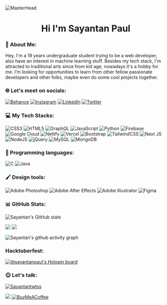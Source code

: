 ![MasterHead](https://thumbs.gfycat.com/BetterHandmadeGull-size_restricted.gif)
<h1 align="center">Hi I'm Sayantan Paul</h1>

<h3>💫 About Me:</h3>
Hey, I'm a 19 years undergraduate student trying to be a web developer, also have an interest in machine learning stuff. Besides my tech stack, I'm attracted to traditional arts since from kid age, nowadays it's a hobby for me. I’m looking for opportunities to learn from other fellow passionate developers and other folks, maybe even do some cool projects together.


<h3> 🌐 Let's meet on socials:</h3>

[![Behance](https://img.shields.io/badge/Behance-1769ff?logo=behance&logoColor=white)](https://behance.net/imsayantanpaul) [![Instagram](https://img.shields.io/badge/Instagram-%23E4405F.svg?logo=Instagram&logoColor=white)](https://instagram.com/sayantanpaul.11) [![LinkedIn](https://img.shields.io/badge/LinkedIn-%230077B5.svg?logo=linkedin&logoColor=white)](https://linkedin.com/in/imsayantanpaul) [![Twitter](https://img.shields.io/badge/Twitter-%231DA1F2.svg?logo=Twitter&logoColor=white)](https://twitter.com/Sayantantwtss) 

<h3> 💻 My Tech Stacks:</h3>

 ![CSS3](https://img.shields.io/badge/css3-%231572B6.svg?style=for-the-badge&logo=css3&logoColor=white) ![HTML5](https://img.shields.io/badge/html5-%23E34F26.svg?style=for-the-badge&logo=html5&logoColor=white)  ![GraphQL](https://img.shields.io/badge/-GraphQL-E10098?style=for-the-badge&logo=graphql&logoColor=white) ![JavaScript](https://img.shields.io/badge/javascript-%23323330.svg?style=for-the-badge&logo=javascript&logoColor=%23F7DF1E) ![Python](https://img.shields.io/badge/python-3670A0?style=for-the-badge&logo=python&logoColor=ffdd54) ![Firebase](https://img.shields.io/badge/firebase-%23039BE5.svg?style=for-the-badge&logo=firebase) ![Google Cloud](https://img.shields.io/badge/Google%20Cloud-%234285F4.svg?style=for-the-badge&logo=google-cloud&logoColor=white) ![Netlify](https://img.shields.io/badge/netlify-%23000000.svg?style=for-the-badge&logo=netlify&logoColor=#00C7B7) ![Vercel](https://img.shields.io/badge/vercel-%23000000.svg?style=for-the-badge&logo=vercel&logoColor=white) ![Bootstrap](https://img.shields.io/badge/bootstrap-%23563D7C.svg?style=for-the-badge&logo=bootstrap&logoColor=white) ![TailwindCSS](https://img.shields.io/badge/tailwindcss-%2338B2AC.svg?style=for-the-badge&logo=tailwind-css&logoColor=white) ![Next JS](https://img.shields.io/badge/Next-black?style=for-the-badge&logo=next.js&logoColor=white) ![NodeJS](https://img.shields.io/badge/node.js-6DA55F?style=for-the-badge&logo=node.js&logoColor=white) ![jQuery](https://img.shields.io/badge/jquery-%230769AD.svg?style=for-the-badge&logo=jquery&logoColor=white) ![MySQL](https://img.shields.io/badge/mysql-%2300f.svg?style=for-the-badge&logo=mysql&logoColor=white) ![MongoDB](https://img.shields.io/badge/MongoDB-%234ea94b.svg?style=for-the-badge&logo=mongodb&logoColor=white) 	 

<h3>📁 Programming languages: </h3>

![C](https://img.shields.io/badge/c-%2300599C.svg?style=for-the-badge&logo=c&logoColor=white) ![Java](https://img.shields.io/badge/java-%23ED8B00.svg?style=for-the-badge&logo=java&logoColor=white) 

<h3>🖌 Design tools: </h3>

![Adobe Photoshop](https://img.shields.io/badge/adobephotoshop-%2331A8FF.svg?style=for-the-badge&logo=adobephotoshop&logoColor=white) ![Adobe After Effects](https://img.shields.io/badge/Adobe%20After%20Effects-9999FF.svg?style=for-the-badge&logo=Adobe%20After%20Effects&logoColor=white) ![Adobe Illustrator](https://img.shields.io/badge/adobeillustrator-%23FF9A00.svg?style=for-the-badge&logo=adobeillustrator&logoColor=white) ![Figma](https://img.shields.io/badge/figma-%23F24E1E.svg?style=for-the-badge&logo=figma&logoColor=white) 

<h3> 📊 GitHub Stats:</h3>

![Sayantan's GitHub stats](https://github-readme-stats.vercel.app/api?username=SayantanmPaul&show_icons=true&theme=transparent)

![](https://github-readme-stats.vercel.app/api?username=SayantanmPaul&theme=omni&hide_border=true&include_all_commits=true&count_private=true)
![](https://github-readme-streak-stats.herokuapp.com/?user=SayantanmPaul&theme=dark&hide_border=true)

</p>

![Sayantan's github activity graph](https://activity-graph.herokuapp.com/graph?username=SayantanmPaul&theme=react-dark&hide_border=true)

<h3>Hacktoberfest:</h3>

[![@sayantanpaul's Holopin board](https://holopin.me/sayantanpaul)](https://holopin.io/@sayantanpaul)

<h3>😌 Let's talk: </h3>

<p align="left"> <a href="https://twitter.com/Sayantantwtss" target="blank"><img src="https://img.shields.io/twitter/follow/Sayantantwtss?logo=twitter&style=for-the-badge" alt="Sayantantwtss" /></a> </p>

[![](https://visitcount.itsvg.in/api?id=SayantanStackflow&icon=0&color=0)](https://visitcount.itsvg.in) [![BuyMeACoffee](https://img.shields.io/badge/Buy%20Me%20a%20Coffee-ffdd00?style=for-the-badge&logo=buy-me-a-coffee&logoColor=black)](https://buymeacoffee.com/coffeezone) 


